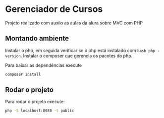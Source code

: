 # Gerenciador de Cursos

Projeto realizado com auxíio as aulas da alura sobre MVC com PHP


## Montando ambiente

Instalar o php, em seguida verificar se o php está instalado com ```bash php -version```.
Instalar o composer que gerencia os pacotes do php.

Para baixar as dependências execute
```bash
composer install
```

## Rodar o projeto
Para rodar o projeto execute: 
```bash
php -S localhost:8080 -t public
```